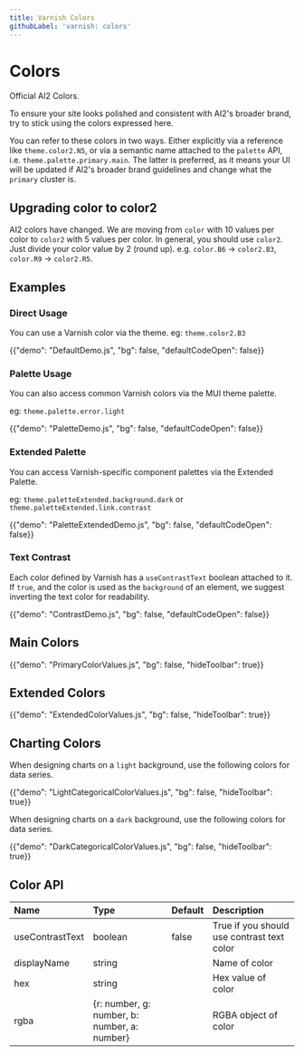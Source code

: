 ```yaml
---
title: Varnish Colors
githubLabel: 'varnish: colors'
---
```


# Colors

<p class="description">Official AI2 Colors.</p>

To ensure your site looks polished and consistent with AI2's broader brand, try to stick using the colors
expressed here.

You can refer to these colors in two ways. Either explicitly via a reference like `theme.color2.N5`, or via
a semantic name attached to the `palette` API, i.e. `theme.palette.primary.main`. The latter is preferred, as
it means your UI will be updated if AI2's broader brand guidelines and change what the `primary` cluster
is.

## Upgrading color to color2

AI2 colors have changed.
We are moving from `color` with 10 values per color to `color2` with 5 values per color.
In general, you should use `color2`. Just divide your color value by 2 (round up).
e.g. `color.B6` -> `color2.B3`, `color.R9` -> `color2.R5`.

## Examples

### Direct Usage

You can use a Varnish color via the theme.
eg: `theme.color2.B3`

{{"demo": "DefaultDemo.js", "bg": false, "defaultCodeOpen": false}}

### Palette Usage

You can also access common Varnish colors via the MUI theme palette.

eg: `theme.palette.error.light`

{{"demo": "PaletteDemo.js", "bg": false, "defaultCodeOpen": false}}

### Extended Palette

You can access Varnish-specific component palettes via the Extended Palette. 

eg: `theme.paletteExtended.background.dark` or `theme.paletteExtended.link.contrast`

{{"demo": "PaletteExtendedDemo.js", "bg": false, "defaultCodeOpen": false}}

### Text Contrast

Each color defined by Varnish has a `useContrastText` boolean attached to it. If `true`, and the
color is used as the `background` of an element, we suggest inverting the text color for readability.

{{"demo": "ContrastDemo.js", "bg": false, "defaultCodeOpen": false}}

## Main Colors

{{"demo": "PrimaryColorValues.js", "bg": false, "hideToolbar": true}}

## Extended Colors

{{"demo": "ExtendedColorValues.js", "bg": false, "hideToolbar": true}}

## Charting Colors

When designing charts on a `light` background, use the following colors for data series.

{{"demo": "LightCategoricalColorValues.js", "bg": false, "hideToolbar": true}}

When designing charts on a `dark` background, use the following colors for data series.

{{"demo": "DarkCategoricalColorValues.js", "bg": false, "hideToolbar": true}}

## Color API

| Name            | Type                                         | Default | Description                                |
| :-------------- | :------------------------------------------- | :------ | :----------------------------------------- |
| useContrastText | boolean                                      | false   | True if you should use contrast text color |
| displayName     | string                                       |         | Name of color                              |
| hex             | string                                       |         | Hex value of color                         |
| rgba            | {r: number, g: number, b: number, a: number} |         | RGBA object of color                       |

